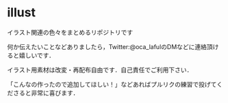 # illust
イラスト関連の色々をまとめるリポジトリです

何か伝えたいことなどありましたら，Twitter:@oca_lafulのDMなどに連絡頂けると嬉しいです．

イラスト用素材は改変・再配布自由です．自己責任でご利用下さい．

「こんなの作ったので追加してほしい！」などあればプルリクの練習で投げてくださると非常に喜びます．
